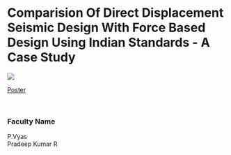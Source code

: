 # Comparision Of Direct Displacement Seismic Design With Force Based Design Using Indian Standards - A Case Study

![](https://i.imgur.com/sAWmSTp.png)

[Poster](24.%20Comparision%20Of%20Direct%20Displacement%20Seismic%20Design%20With%20Force%20Based%20Design%20Using%20Indian%20Standards%20-%20A%20Case%20Study.pdf)

<br>


### Faculty Name

P.Vyas<br>
Pradeep Kumar R
